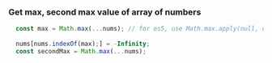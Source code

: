 ### Get max, second max value of array of numbers
```JavaScript
  const max = Math.max(...nums); // for es5, use Math.max.apply(null, nums);
 
  nums[nums.indexOf(max);] = -Infinity;
  const secondMax = Math.max(...nums);
```
